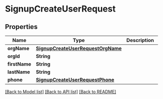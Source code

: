 # SignupCreateUserRequest

## Properties
Name | Type | Description | Notes
------------ | ------------- | ------------- | -------------
**orgName** | [**SignupCreateUserRequestOrgName**](SignupCreateUserRequestOrgName.md) |  | [optional] 
**orgId** | **String** |  | 
**firstName** | **String** |  | 
**lastName** | **String** |  | 
**phone** | [**SignupCreateUserRequestPhone**](SignupCreateUserRequestPhone.md) |  | [optional] 

[[Back to Model list]](../README.md#documentation-for-models) [[Back to API list]](../README.md#documentation-for-api-endpoints) [[Back to README]](../README.md)


